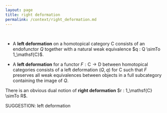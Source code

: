 ```yaml
---
layout: page
title: right deformation
permalink: /context/right_deformation.md
---
```

 $\quad$

-  A **left deformation** on a homotopical category $\mathsf{C}$ consists of an endofunctor $Q$ together with a natural weak equivalence $q : Q \simTo 1_\mathsf{C}$.

-  A **left deformation** for a functor $F : \mathsf{C} \to \mathsf{D}$ between homotopical categories consists of a left deformation $(Q,q)$ for $\mathsf{C}$ such that $F$ preserves all weak equivalences between objects in a full subcategory containing the image of $Q$.

There is an obvious dual notion of **right deformation** $r : 1_\mathsf{C} \simTo R$.


SUGGESTION: left deformation